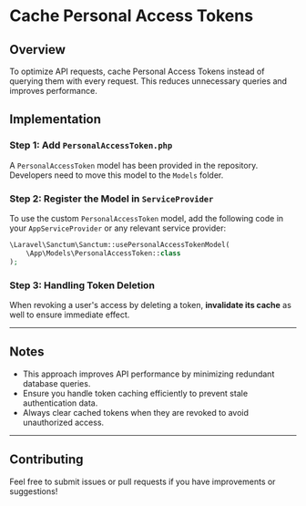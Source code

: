 # Cache Personal Access Tokens

## Overview

To optimize API requests, cache Personal Access Tokens instead of querying them with every request. This reduces unnecessary queries and improves performance.

## Implementation

### Step 1: Add `PersonalAccessToken.php`

A `PersonalAccessToken` model has been provided in the repository. Developers need to move this model to the `Models` folder.

### Step 2: Register the Model in `ServiceProvider`

To use the custom `PersonalAccessToken` model, add the following code in your `AppServiceProvider` or any relevant service provider:

```php
\Laravel\Sanctum\Sanctum::usePersonalAccessTokenModel(
    \App\Models\PersonalAccessToken::class
);
```

### Step 3: Handling Token Deletion

When revoking a user's access by deleting a token, **invalidate its cache** as well to ensure immediate effect.

---

## Notes
- This approach improves API performance by minimizing redundant database queries.
- Ensure you handle token caching efficiently to prevent stale authentication data.
- Always clear cached tokens when they are revoked to avoid unauthorized access.

---

## Contributing
Feel free to submit issues or pull requests if you have improvements or suggestions!

